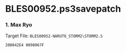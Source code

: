 # BLES00952.ps3savepatch

### 1. Max Ryo

Target File: `BLES00952-NARUTO_STORM2\STORM2.S`

```
200042E4 0098967F
```

